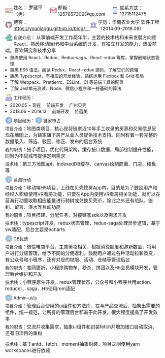 <style type="text/css" rel="stylesheet">
  .box_flex {
    display: flex;
    align-items: center;
    position: relative;
  }
  .float_text {
    word-break: break-word;
  }
  .float_text > img {
    float: left;
  }
  .icon {
    width: 24px;
    padding: 0 3px 0 0;
  }
  .font_size15 {
    font-size: 15px;
  }
  .margin_bottom3 {
    margin: 0 0 3px 0;
  }
  .margin_bottom5 {
    margin: 0 0 5px 0;
  }
  .margin_bottom8 {
    margin: 0 0 8px 0;
  }
  .margin_bottom10 {
    margin: 0 0 8px 0;
  }
  .margin_left8 {
    margin: 0 0 0 -8px;
  }
</style>

<p class="box_flex margin_bottom5">
  <img class="icon" src="./name.png" />
  <span class="font_size15">姓名： 罗建平（男）　</span>
  <img class="icon" src="./email.png" />
  <span class="font_size15">邮箱： 1257857309@qq.com　</span>
  <img class="icon" src="./phone.png" />
  <span class="font_size15">联系方式： 13715112475</span>
</p>
<p class="box_flex margin_bottom10">
  <img class="icon" src="./github.png" style="vertical-align: bottom;" />
  <span class="font_size15">
    博客： <a href="https://youniaogu.github.io/blog/" target="_blank">https://youniaogu.github.io/blog/　</a>
  </span>
  <img class="icon" src="./university.png" />
  <span class="font_size15">学历：华南农业大学 软件工程（2014.09-2018.06）</span>
</p>

<p class="float_text margin_bottom3">
  <img class="icon" src="./puzzle.png" />自我介绍：
  <span class="font_size15">从事前端开发工作两年半，主要的技术栈和未来发展方向是React，熟悉移动端H5和中台系统的开发，有独立开发的能力，热爱前端，喜欢研究和技术分享</span>
</p>
<ul class="margin_bottom10">
  <li class="margin_left8">熟练使用 React、Redux、Redux-saga、React-redux 等库，掌握前端状态管理</li>
  <li class="margin_left8">熟悉 ES6 语法，阅读 Redux、React-redux 源码，了解它们的原理</li>
  <li class="margin_left8">熟悉 Typescript，有相应的开发经验，熟练运用 Flexbox 和 Grid 布局</li>
  <li class="margin_left8">了解 Webpack、Prettierrc、ESLint、CI 等前端工具的配置</li>
  <li class="margin_left8">了解 Jest单元测试、Node、微信小程序和一些基础的算法</li>
</ul>

<p class="box_flex margin_bottom3">
  <img class="icon" src="./working.png" />工作经历：
</p>
<ul class="margin_bottom10">
  <li class="margin_left8">2020.05 ~ 现在 　前端开发 　广州贝壳</li>
  <li class="margin_left8">2018.06 ~ 2019.12 　前端开发 　特蕾美</li>
</ul>

<p class="box_flex margin_bottom3">
  <img class="icon" src="./project.png" />项目经历：<img class="icon" src="./one.png" />链家市占
</p>
<p class="margin_bottom5">
  项目介绍：<span class="font_size15">地图类项目，核心是将链家近10年手工收录的房源和交易信息呈现在地图上，为链家旗下房产从业人员提供技术支持。同时有着一套完整的数据录入、筛选、驳回、修正、发布的后台系统</span>
</p>
<p class="margin_bottom5">
  我的职责：<span class="font_size15">接手项目，优化代码架构，缓存接口数据，局部绘制提升性能，同时为不同城市提供定制需求</span>
</p>
<p class="margin_bottom8">
  技术栈：<span class="font_size15">第三方地图api，IndexedDB缓存，canvas绘制商圈、门店、楼盘等</span>
</p>

<p class="box_flex margin_bottom3">
  <img class="icon" src="./two.png" />蓝海行动
</p>
<p class="margin_bottom5">
  项目介绍：<span class="font_size15">移动端H5项目，上线在贝壳找房App内，目的是为了鼓励用户和经纪人积极使用VR看房功能，只要在App内使用VR看房相关功能，就可以在蓝海行动里收取相应能量进行种树或兑换贝壳币，除此之外还有组队、签到、留言、浇水等互动功能</span>
</p>
<p class="margin_bottom5">
  我的职责：<span class="font_size15">项目搭建，分配任务，对接链家sdk以及需求开发</span>
</p>
<p class="margin_bottom8">
  技术栈：<span class="font_size15">typescript开发，redux状态管理，redux-saga处理异步逻辑，基于vw适配，后台主要是echarts</span>
</p>

<p class="box_flex margin_bottom3">
  <img class="icon" src="./three.png" />CB优选
</p>
<p class="margin_bottom5">
  项目介绍：<span class="font_size15">微信电商平台，主营美妆相关，根据消费额度和邀新数量，将用户进行分级管理，给予不同的分佣返利，鼓励用户通过各种活动拉新裂变，有公众号和小程序，还有对应的权限、活动、仓储等管理后台
  </span>
</p>
<p class="margin_bottom5">
  我的职责：<span class="font_size15">官网更新，小程序购物车、秒杀、拼团以及H5会员模块开发，管理后台维护和开发</span>
</p>
<p class="margin_bottom8">
  技术栈：<span class="font_size15">小程序原生开发，redux管理状态，公众号和小程序共用action、reducer、saga，H5使用rem适配</span>
</p>

<p class="box_flex margin_bottom3">
  <img class="icon" src="./four.png" />Admin-ui/js
</p>
<p class="margin_bottom5">
  项目介绍：<span class="font_size15">管理后台使用的ui组件和方法库，在与产品交流后，抽象出需要的组件，统一规范，让所有的管理后台都基于此开发，很大程度提高了开发效率
  </span>
</p>
<p class="margin_bottom5">
  我的职责：<span class="font_size15">交流并收集需求，抽象ui组件和封装fetch并增加接口自动取消，还有旧项目的重构</span>
</p>
<p>
  技术栈：<span class="font_size15">基于antd、fetch、moment抽象封装，项目之间使用yarn workspaces进行依赖</span>
</p>
